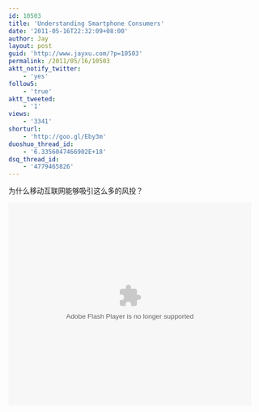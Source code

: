 ```yaml
---
id: 10503
title: 'Understanding Smartphone Consumers'
date: '2011-05-16T22:32:09+08:00'
author: Jay
layout: post
guid: 'http://www.jayxu.com/?p=10503'
permalink: /2011/05/16/10503
aktt_notify_twitter:
    - 'yes'
follow5:
    - 'true'
aktt_tweeted:
    - '1'
views:
    - '3341'
shorturl:
    - 'http://goo.gl/Eby3m'
duoshuo_thread_id:
    - '6.3356047466902E+18'
dsq_thread_id:
    - '4779465826'
---
```


为什么移动互联网能够吸引这么多的风投？

<embed src="http://player.youku.com/player.php/sid/XMjY0NDIyMTMy/v.swf" quality="high" width="480" height="400" align="middle" allowScriptAccess="sameDomain" type="application/x-shockwave-flash"></embed>